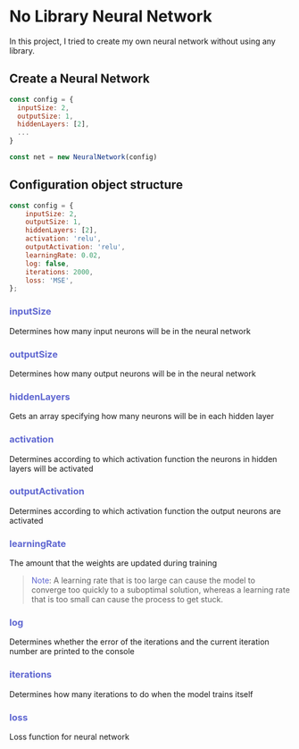 # No Library Neural Network

In this project, I tried to create my own neural network without using any library.

## Create a Neural Network

```js
const config = {
  inputSize: 2,
  outputSize: 1,
  hiddenLayers: [2],
  ...
}

const net = new NeuralNetwork(config)
```

## Configuration object structure

```js
const config = {
    inputSize: 2,
    outputSize: 1,
    hiddenLayers: [2],
    activation: 'relu',
    outputActivation: 'relu',
    learningRate: 0.02,
    log: false,
    iterations: 2000,
    loss: 'MSE',
};
```

### <span style="color: #5e66d1">inputSize</span>

Determines how many input neurons will be in the neural network

### <span style="color: #5e66d1">outputSize</span>

Determines how many output neurons will be in the neural network

### <span style="color: #5e66d1">hiddenLayers</span>

Gets an array specifying how many neurons will be in each hidden layer

### <span style="color: #5e66d1">activation</span>

Determines according to which activation function the neurons in hidden layers will be activated

### <span style="color: #5e66d1">outputActivation</span>

Determines according to which activation function the output neurons are activated

### <span style="color: #5e66d1">learningRate</span>

The amount that the weights are updated during training

> <span style="color: #5e66d1">Note</span>: A learning rate that is too large can cause the model to converge too quickly to a suboptimal solution, whereas a learning rate that is too small can cause the process to get stuck.

### <span style="color: #5e66d1">log</span>

Determines whether the error of the iterations and the current iteration number are printed to the console

### <span style="color: #5e66d1">iterations</span>

Determines how many iterations to do when the model trains itself

### <span style="color: #5e66d1">loss</span>

Loss function for neural network
